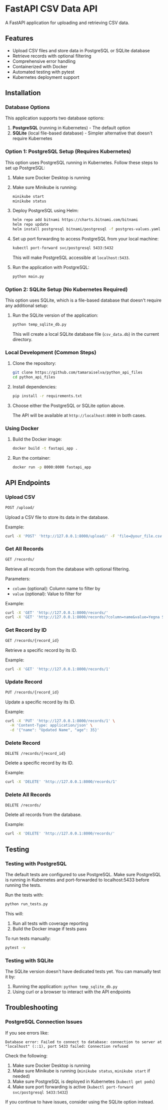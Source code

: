 # FastAPI CSV Data API

A FastAPI application for uploading and retrieving CSV data.

## Features

- Upload CSV files and store data in PostgreSQL or SQLite database
- Retrieve records with optional filtering
- Comprehensive error handling
- Containerized with Docker
- Automated testing with pytest
- Kubernetes deployment support

## Installation

### Database Options

This application supports two database options:

1. **PostgreSQL** (running in Kubernetes) - The default option
2. **SQLite** (local file-based database) - Simpler alternative that doesn't require Kubernetes

### Option 1: PostgreSQL Setup (Requires Kubernetes)

This option uses PostgreSQL running in Kubernetes. Follow these steps to set up PostgreSQL:

1. Make sure Docker Desktop is running

2. Make sure Minikube is running:

   ```bash
   minikube start
   minikube status
   ```

3. Deploy PostgreSQL using Helm:

   ```bash
   helm repo add bitnami https://charts.bitnami.com/bitnami
   helm repo update
   helm install postgresql bitnami/postgresql -f postgres-values.yaml
   ```

4. Set up port forwarding to access PostgreSQL from your local machine:

   ```bash
   kubectl port-forward svc/postgresql 5433:5432
   ```

   This will make PostgreSQL accessible at `localhost:5433`.

5. Run the application with PostgreSQL:

   ```bash
   python main.py
   ```

### Option 2: SQLite Setup (No Kubernetes Required)

This option uses SQLite, which is a file-based database that doesn't require any additional setup:

1. Run the SQLite version of the application:

   ```bash
   python temp_sqlite_db.py
   ```

   This will create a local SQLite database file (`csv_data.db`) in the current directory.

### Local Development (Common Steps)

1. Clone the repository:

   ```bash
   git clone https://github.com/tamaraiselva/python_api_files
   cd python_api_files
   ```

2. Install dependencies:

   ```bash
   pip install -r requirements.txt
   ```

3. Choose either the PostgreSQL or SQLite option above.

   The API will be available at `http://localhost:8000` in both cases.

### Using Docker

1. Build the Docker image:

   ```bash
   docker build -t fastapi_app .
   ```

2. Run the container:

   ```bash
   docker run -p 8000:8000 fastapi_app
   ```

## API Endpoints

### Upload CSV

```bash
POST /upload/
```

Upload a CSV file to store its data in the database.

Example:

```bash
curl -X 'POST' 'http://127.0.0.1:8000/upload/' -F 'file=@your_file.csv'
```

### Get All Records

```bash
GET /records/
```

Retrieve all records from the database with optional filtering.

Parameters:

- `column` (optional): Column name to filter by
- `value` (optional): Value to filter for

Example:

```bash
curl -X 'GET' 'http://127.0.0.1:8000/records/'
curl -X 'GET' 'http://127.0.0.1:8000/records/?column=name&value=Yegna Subramanian Jambunath'
```

### Get Record by ID

```bash
GET /records/{record_id}
```

Retrieve a specific record by its ID.

Example:

```bash
curl -X 'GET' 'http://127.0.0.1:8000/records/1'
```

### Update Record

```bash
PUT /records/{record_id}
```

Update a specific record by its ID.

Example:

```bash
curl -X 'PUT' 'http://127.0.0.1:8000/records/1' \
  -H 'Content-Type: application/json' \
  -d '{"name": "Updated Name", "age": 35}'
```

### Delete Record

```bash
DELETE /records/{record_id}
```

Delete a specific record by its ID.

Example:

```bash
curl -X 'DELETE' 'http://127.0.0.1:8000/records/1'
```

### Delete All Records

```bash
DELETE /records/
```

Delete all records from the database.

Example:

```bash
curl -X 'DELETE' 'http://127.0.0.1:8000/records/'
```

## Testing

### Testing with PostgreSQL

The default tests are configured to use PostgreSQL. Make sure PostgreSQL is running in Kubernetes and port-forwarded to localhost:5433 before running the tests.

Run the tests with:

```bash
python run_tests.py
```

This will:

1. Run all tests with coverage reporting
2. Build the Docker image if tests pass

To run tests manually:

```bash
pytest -v
```

### Testing with SQLite

The SQLite version doesn't have dedicated tests yet. You can manually test it by:

1. Running the application: `python temp_sqlite_db.py`
2. Using curl or a browser to interact with the API endpoints

## Troubleshooting

### PostgreSQL Connection Issues

If you see errors like:

```text
Database error: Failed to connect to database: connection to server at "localhost" (::1), port 5433 failed: Connection refused
```

Check the following:

1. Make sure Docker Desktop is running
2. Make sure Minikube is running (`minikube status`, `minikube start` if needed)
3. Make sure PostgreSQL is deployed in Kubernetes (`kubectl get pods`)
4. Make sure port forwarding is active (`kubectl port-forward svc/postgresql 5433:5432`)

If you continue to have issues, consider using the SQLite option instead.
